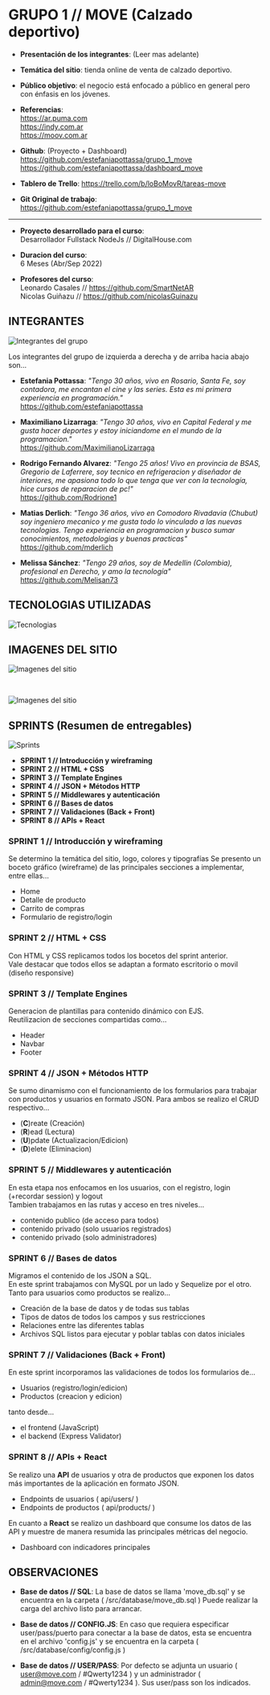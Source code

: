 # GRUPO 1 // MOVE (Calzado deportivo)

* **Presentación de los integrantes**: (Leer mas adelante)

* **Temática del sitio**: tienda online de venta de calzado deportivo.

* **Público objetivo**: el negocio está enfocado a público en general pero con énfasis en los jóvenes.

* **Referencias**:
<br>https://ar.puma.com
<br>https://indy.com.ar
<br>https://moov.com.ar


* **Github**: (Proyecto + Dashboard) 
<br>https://github.com/estefaniapottassa/grupo_1_move
<br>https://github.com/estefaniapottassa/dashboard_move


* **Tablero de Trello**: 
https://trello.com/b/loBoMovR/tareas-move

* **Git Original de trabajo**: 
https://github.com/estefaniapottassa/grupo_1_move

----------------

* **Proyecto desarrollado para el curso**: 
<br>Desarrollador Fullstack NodeJs // DigitalHouse.com

* **Duracion del curso**:
<br>6 Meses (Abr/Sep 2022)

* **Profesores del curso**: 
<br>Leonardo Casales // https://github.com/SmartNetAR
<br>Nicolas Guiñazu // https://github.com/nicolasGuinazu


 


## INTEGRANTES

![Integrantes del grupo](/public/images/readme/grupo_1_move.png "Integrantes del grupo")

Los integrantes del grupo de izquierda a derecha y de arriba hacia abajo son...

* **Estefania Pottassa**: _"Tengo 30 años, vivo en Rosario, Santa Fe, soy contadora, me encantan el cine y las series. Esta es mi primera experiencia en programación."_
<br>https://github.com/estefaniapottassa

* **Maximiliano Lizarraga**: _"Tengo 30 años, vivo en Capital Federal y me gusta hacer deportes y estoy iniciandome en el mundo de la programacion."_
<br>https://github.com/MaximilianoLizarraga

* **Rodrigo Fernando Alvarez**: _"Tengo 25 años! Vivo en provincia de BSAS, Gregorio de Laferrere, soy tecnico en refrigeracion y diseñador de interiores, me apasiona todo lo que tenga que ver con la tecnología, hice cursos de reparacion de pc!"_
<br>https://github.com/Rodrione1

* **Matias Derlich**: _"Tengo 36 años, vivo en Comodoro Rivadavia (Chubut) soy ingeniero mecanico y me gusta todo lo vinculado a las nuevas tecnologias. Tengo experiencia en programacion y busco sumar conocimientos, metodologias y buenas practicas"_
<br>https://github.com/mderlich

* **Melissa Sánchez**: _"Tengo 29 años, soy de Medellin (Colombia), profesional en Derecho, y amo la tecnología"_
<br>https://github.com/Melisan73

## TECNOLOGIAS UTILIZADAS

![Tecnologias](/public/images/readme/tecnologias.png "Tecnologias")


## IMAGENES DEL SITIO

![Imagenes del sitio](/public/images/readme/view1.png "Imagenes del sitio")

<br>

![Imagenes del sitio](/public/images/readme/view2.png "Imagenes del sitio")


## SPRINTS (Resumen de entregables)

![Sprints](/public/images/readme/sprints.png "Sprints")

* **SPRINT 1 // Introducción y wireframing**
* **SPRINT 2 // HTML + CSS**
* **SPRINT 3 // Template Engines**
* **SPRINT 4 // JSON + Métodos HTTP**
* **SPRINT 5 // Middlewares y autenticación**
* **SPRINT 6 // Bases de datos**
* **SPRINT 7 // Validaciones (Back + Front)**
* **SPRINT 8 // APIs + React**


### SPRINT 1 // Introducción y wireframing
Se determino la temática del sitio, logo, colores y tipografías
Se presento un boceto gráfico (wireframe) de las principales secciones a implementar, entre ellas...
* Home
* Detalle de producto
* Carrito de compras
* Formulario de registro/login


### SPRINT 2 // HTML + CSS
Con HTML y CSS replicamos todos los bocetos del sprint anterior.
<br>
Vale destacar que todos ellos se adaptan a formato escritorio o movil (diseño responsive)



### SPRINT 3 // Template Engines
Generacion de plantillas para contenido dinámico con EJS.
<br>
Reutilizacion de secciones compartidas como...
* Header
* Navbar
* Footer


### SPRINT 4 // JSON + Métodos HTTP
Se sumo dinamismo con el funcionamiento de los formularios para trabajar con productos y usuarios en formato JSON. Para ambos se realizo el CRUD respectivo...
* (**C**)reate (Creación)
* (**R**)ead (Lectura)
* (**U**)pdate (Actualizacion/Edicion)
* (**D**)elete (Eliminacion)


### SPRINT 5 // Middlewares y autenticación
En esta etapa nos enfocamos en los usuarios, con el registro, login (+recordar session) y logout 
<br>
Tambien trabajamos en las rutas y acceso en tres niveles...
* contenido publico (de acceso para todos)
* contenido privado (solo usuarios registrados)
* contenido privado (solo administradores)


### SPRINT 6 // Bases de datos
Migramos el contenido de los JSON a SQL.
<br>
En este sprint trabajamos con MySQL por un lado y Sequelize por el otro.
<br>
Tanto para usuarios como productos se realizo...
* Creación de la base de datos y de todas sus tablas
* Tipos de datos de todos los campos y sus restricciones
* Relaciones entre las diferentes tablas
* Archivos SQL listos para ejecutar y poblar tablas con datos iniciales



### SPRINT 7 // Validaciones (Back + Front)
En este sprint incorporamos las validaciones de todos los formularios de...
* Usuarios (registro/login/edicion)
* Productos (creacion y edicion)

tanto desde...
* el frontend (JavaScript)
* el backend (Express Validator)


### SPRINT 8 // APIs + React
Se realizo una **API** de usuarios y otra de productos que exponen los datos más importantes de la aplicación en formato JSON.

* Endpoints de usuarios ( api/users/ )
* Endpoints de productos ( api/products/ )

En cuanto a **React** se realizo un dashboard que consume los datos de las API y muestre de manera resumida las principales métricas del negocio.

* Dashboard con indicadores principales



## OBSERVACIONES 

* **Base de datos // SQL**: La base de datos se llama 'move_db.sql' y se encuentra en la carpeta ( /src/database/move_db.sql ) Puede realizar la carga del archivo listo para arrancar.

* **Base de datos // CONFIG.JS**: En caso que requiera especificar user/pass/puerto para conectar a la base de datos, esta se encuentra en el archivo 'config.js' y se encuentra en la carpeta  ( /src/database/config/config.js )

* **Base de datos // USER/PASS**: Por defecto se adjunta un usuario ( user@move.com / #Qwerty1234 ) y un administrador ( admin@move.com / #Qwerty1234 ). Sus user/pass son los indicados.

